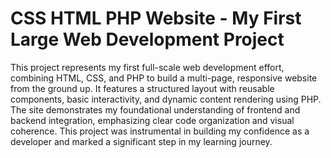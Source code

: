 # CSS HTML PHP Website - My First Large Web Development Project

This project represents my first full-scale web development effort, combining HTML, CSS, and PHP to build a multi-page, responsive website from the ground up. It features a structured layout with reusable components, basic interactivity, and dynamic content rendering using PHP. The site demonstrates my foundational understanding of frontend and backend integration, emphasizing clear code organization and visual coherence. This project was instrumental in building my confidence as a developer and marked a significant step in my learning journey.
